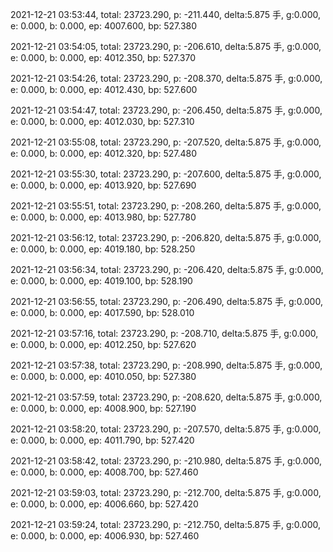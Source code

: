 2021-12-21 03:53:44, total: 23723.290, p: -211.440, delta:5.875 手, g:0.000, e: 0.000, b: 0.000, ep: 4007.600, bp: 527.380

2021-12-21 03:54:05, total: 23723.290, p: -206.610, delta:5.875 手, g:0.000, e: 0.000, b: 0.000, ep: 4012.350, bp: 527.370

2021-12-21 03:54:26, total: 23723.290, p: -208.370, delta:5.875 手, g:0.000, e: 0.000, b: 0.000, ep: 4012.430, bp: 527.600

2021-12-21 03:54:47, total: 23723.290, p: -206.450, delta:5.875 手, g:0.000, e: 0.000, b: 0.000, ep: 4012.030, bp: 527.310

2021-12-21 03:55:08, total: 23723.290, p: -207.520, delta:5.875 手, g:0.000, e: 0.000, b: 0.000, ep: 4012.320, bp: 527.480

2021-12-21 03:55:30, total: 23723.290, p: -207.600, delta:5.875 手, g:0.000, e: 0.000, b: 0.000, ep: 4013.920, bp: 527.690

2021-12-21 03:55:51, total: 23723.290, p: -208.260, delta:5.875 手, g:0.000, e: 0.000, b: 0.000, ep: 4013.980, bp: 527.780

2021-12-21 03:56:12, total: 23723.290, p: -206.820, delta:5.875 手, g:0.000, e: 0.000, b: 0.000, ep: 4019.180, bp: 528.250

2021-12-21 03:56:34, total: 23723.290, p: -206.420, delta:5.875 手, g:0.000, e: 0.000, b: 0.000, ep: 4019.100, bp: 528.190

2021-12-21 03:56:55, total: 23723.290, p: -206.490, delta:5.875 手, g:0.000, e: 0.000, b: 0.000, ep: 4017.590, bp: 528.010

2021-12-21 03:57:16, total: 23723.290, p: -208.710, delta:5.875 手, g:0.000, e: 0.000, b: 0.000, ep: 4012.250, bp: 527.620

2021-12-21 03:57:38, total: 23723.290, p: -208.990, delta:5.875 手, g:0.000, e: 0.000, b: 0.000, ep: 4010.050, bp: 527.380

2021-12-21 03:57:59, total: 23723.290, p: -208.620, delta:5.875 手, g:0.000, e: 0.000, b: 0.000, ep: 4008.900, bp: 527.190

2021-12-21 03:58:20, total: 23723.290, p: -207.570, delta:5.875 手, g:0.000, e: 0.000, b: 0.000, ep: 4011.790, bp: 527.420

2021-12-21 03:58:42, total: 23723.290, p: -210.980, delta:5.875 手, g:0.000, e: 0.000, b: 0.000, ep: 4008.700, bp: 527.460

2021-12-21 03:59:03, total: 23723.290, p: -212.700, delta:5.875 手, g:0.000, e: 0.000, b: 0.000, ep: 4006.660, bp: 527.420

2021-12-21 03:59:24, total: 23723.290, p: -212.750, delta:5.875 手, g:0.000, e: 0.000, b: 0.000, ep: 4006.930, bp: 527.460